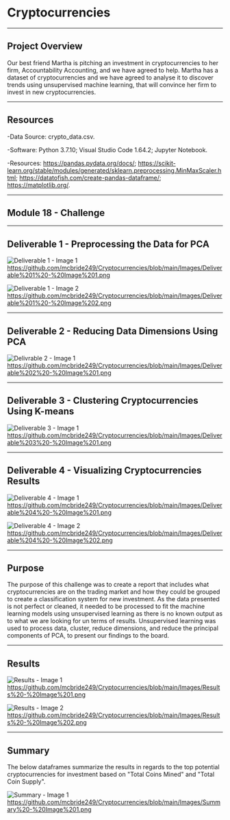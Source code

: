 # Cryptocurrencies


--------------------------------------------------------------------------------------------------------------------------------------------------------------------------------

## **Project Overview**

Our best friend Martha is pitching an investment in cryptocurrencies to her firm, Accountability Accounting, and we have agreed to help. Martha has a dataset of cryptocurrencies and we have agreed to analyse it to discover trends using unsupervised machine learning, that will convince her firm to invest in new cryptocurrencies.  

---------------------------------------------------------------------------------------------------------------------------------------------------------------------------------

## **Resources**

-Data Source: crypto_data.csv.

-Software: Python 3.7.10; Visual Studio Code 1.64.2; Jupyter Notebook.

-Resources: https://pandas.pydata.org/docs/; https://scikit-learn.org/stable/modules/generated/sklearn.preprocessing.MinMaxScaler.html; https://datatofish.com/create-pandas-dataframe/; https://matplotlib.org/.

---------------------------------------------------------------------------------------------------------------------------------------------------------------------------------

## **Module 18 - Challenge** 

---------------------------------------------------------------------------------------------------------------------------------------------------------------------------------

## **Deliverable 1 - Preprocessing the Data for PCA**  

![Deliverable 1 - Image 1](https://user-images.githubusercontent.com/92111396/155882359-9924be59-21f3-419b-a101-ff8741bd6ccb.png)
https://github.com/mcbride249/Cryptocurrencies/blob/main/Images/Deliverable%201%20-%20Image%201.png

![Deliverable 1 - Image 2](https://user-images.githubusercontent.com/92111396/155882361-9fe3b55a-6dd4-41bc-9a23-aba68cb5af82.png)
https://github.com/mcbride249/Cryptocurrencies/blob/main/Images/Deliverable%201%20-%20Image%202.png

---------------------------------------------------------------------------------------------------------------------------------------------------------------------------------

## **Deliverable 2 - Reducing Data Dimensions Using PCA**

![Delivrable 2 - Image 1](https://user-images.githubusercontent.com/92111396/155882366-f1a6cb94-ceb0-452e-951c-1aa424f2dfd4.png)
https://github.com/mcbride249/Cryptocurrencies/blob/main/Images/Deliverable%202%20-%20Image%201.png

---------------------------------------------------------------------------------------------------------------------------------------------------------------------------------

## **Deliverable 3 - Clustering Cryptocurrencies Using K-means**

![Deliverable 3 - Image 1](https://user-images.githubusercontent.com/92111396/155882367-b0e9e9f7-a88d-4309-af13-b9ef2d7e5507.png)
https://github.com/mcbride249/Cryptocurrencies/blob/main/Images/Deliverable%203%20-%20Image%201.png

---------------------------------------------------------------------------------------------------------------------------------------------------------------------------------

## **Deliverable 4 - Visualizing Cryptocurrencies Results**

![Deliverable 4 - Image 1](https://user-images.githubusercontent.com/92111396/156266073-9a863281-e5b1-492a-adab-ca3f1585ab29.png)
https://github.com/mcbride249/Cryptocurrencies/blob/main/Images/Deliverable%204%20-%20Image%201.png


![Deliverable 4 - Image 2](https://user-images.githubusercontent.com/92111396/156266094-c823af9c-fb54-46b4-a37e-4966d49107ab.png)
https://github.com/mcbride249/Cryptocurrencies/blob/main/Images/Deliverable%204%20-%20Image%202.png

---------------------------------------------------------------------------------------------------------------------------------------------------------------------------------

## **Purpose**

The purpose of this challenge was to create a report that includes what cryptocurrencies are on the trading market and how they could be grouped to create a classification system for new investment. As the data presented is not perfect or cleaned, it needed to be processed to fit the machine learning models using unsupervised learning as there is no known output as to what we are looking for un terms of results. Unsupervised learning was used to process data, cluster, reduce dimensions, and reduce the principal components of PCA, to present our findings to the board. 

---------------------------------------------------------------------------------------------------------------------------------------------------------------------------------

## **Results**

![Results - Image 1](https://user-images.githubusercontent.com/92111396/156266299-118c7208-b885-46cc-b0de-43216247b5c4.png)
https://github.com/mcbride249/Cryptocurrencies/blob/main/Images/Results%20-%20Image%201.png

![Results - Image 2](https://user-images.githubusercontent.com/92111396/156266308-2cc97ca3-b325-49c4-ad13-6ee7f32e691d.png)
https://github.com/mcbride249/Cryptocurrencies/blob/main/Images/Results%20-%20Image%202.png


---------------------------------------------------------------------------------------------------------------------------------------------------------------------------------

## **Summary**

The below dataframes summarize the results in regards to the top potential cryptocurrencies for investment based on "Total Coins Mined" and "Total Coin Supply".  

![Summary - Image 1](https://user-images.githubusercontent.com/92111396/156266864-639af812-9205-4bb5-881e-f75ff81abc82.png)
https://github.com/mcbride249/Cryptocurrencies/blob/main/Images/Summary%20-%20Image%201.png
